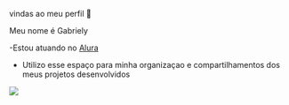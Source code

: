   vindas ao meu perfil 💙

Meu nome é Gabriely 


-Estou atuando no  [Alura](https://WWW.alura.com.br)
- Utilizo esse espaço para minha organizaçao e compartilhamentos dos meus projetos desenvolvidos

![]([https://media.tenor.com/xFmelfNl_A4AAAAi/arriving-joy.gif])

 
